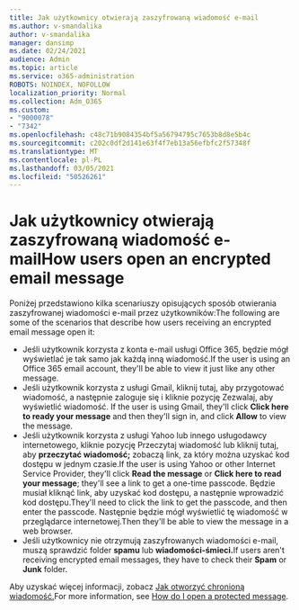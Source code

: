 ```yaml
---
title: Jak użytkownicy otwierają zaszyfrowaną wiadomość e-mail
ms.author: v-smandalika
author: v-smandalika
manager: dansimp
ms.date: 02/24/2021
audience: Admin
ms.topic: article
ms.service: o365-administration
ROBOTS: NOINDEX, NOFOLLOW
localization_priority: Normal
ms.collection: Adm_O365
ms.custom:
- "9000078"
- "7342"
ms.openlocfilehash: c48c71b9084354bf5a56794795c7653b8d8e5b4c
ms.sourcegitcommit: c202c0df2d141e63f4f7eb13a56efbfc2f57348f
ms.translationtype: MT
ms.contentlocale: pl-PL
ms.lasthandoff: 03/05/2021
ms.locfileid: "50526261"
---
```

# <a name="how-users-open-an-encrypted-email-message"></a><span data-ttu-id="256a3-102">Jak użytkownicy otwierają zaszyfrowaną wiadomość e-mail</span><span class="sxs-lookup"><span data-stu-id="256a3-102">How users open an encrypted email message</span></span>

<span data-ttu-id="256a3-103">Poniżej przedstawiono kilka scenariuszy opisujących sposób otwierania zaszyfrowanej wiadomości e-mail przez użytkowników:</span><span class="sxs-lookup"><span data-stu-id="256a3-103">The following are some of the scenarios that describe how users receiving an encrypted email message open it:</span></span>

- <span data-ttu-id="256a3-104">Jeśli użytkownik korzysta z konta e-mail usługi Office 365, będzie mógł wyświetlać je tak samo jak każdą inną wiadomość.</span><span class="sxs-lookup"><span data-stu-id="256a3-104">If the user is using an Office 365 email account, they'll be able to view it just like any other message.</span></span>
- <span data-ttu-id="256a3-105">Jeśli użytkownik korzysta z usługi Gmail, kliknij tutaj, aby przygotować wiadomość, a  następnie zaloguje się i kliknie pozycję Zezwalaj, aby wyświetlić wiadomość. </span><span class="sxs-lookup"><span data-stu-id="256a3-105">If the user is using Gmail, they'll click **Click here to ready your message** and then they'll sign in, and click **Allow** to view the message.</span></span>
- <span data-ttu-id="256a3-106">Jeśli użytkownik korzysta z usługi Yahoo lub innego  usługodawcy internetowego, kliknie pozycję Przeczytaj wiadomość lub kliknij tutaj, aby **przeczytać wiadomość;** zobaczą link, za który można uzyskać kod dostępu w jednym czasie.</span><span class="sxs-lookup"><span data-stu-id="256a3-106">If the user is using Yahoo or other Internet Service Provider, they'll click **Read the message** or **Click here to read your message**; they'll see a link to get a one-time passcode.</span></span> <span data-ttu-id="256a3-107">Będzie musiał kliknąć link, aby uzyskać kod dostępu, a następnie wprowadzić kod dostępu.</span><span class="sxs-lookup"><span data-stu-id="256a3-107">They'll need to click the link to get the passcode, and then enter the passcode.</span></span> <span data-ttu-id="256a3-108">Następnie będzie mógł wyświetlić tę wiadomość w przeglądarce internetowej.</span><span class="sxs-lookup"><span data-stu-id="256a3-108">Then they'll be able to view the message in a web browser.</span></span>
- <span data-ttu-id="256a3-109">Jeśli użytkownicy nie otrzymują zaszyfrowanych wiadomości e-mail, muszą sprawdzić folder **spamu** lub **wiadomości-śmieci.**</span><span class="sxs-lookup"><span data-stu-id="256a3-109">If users aren't receiving encrypted email messages, they have to check their **Spam** or **Junk** folder.</span></span>

<span data-ttu-id="256a3-110">Aby uzyskać więcej informacji, zobacz [Jak otworzyć chronioną wiadomość.](https://support.microsoft.com/topic/how-do-i-open-a-protected-message-1157a286-8ecc-4b1e-ac43-2a608fbf3098)</span><span class="sxs-lookup"><span data-stu-id="256a3-110">For more information, see [How do I open a protected message](https://support.microsoft.com/topic/how-do-i-open-a-protected-message-1157a286-8ecc-4b1e-ac43-2a608fbf3098).</span></span>